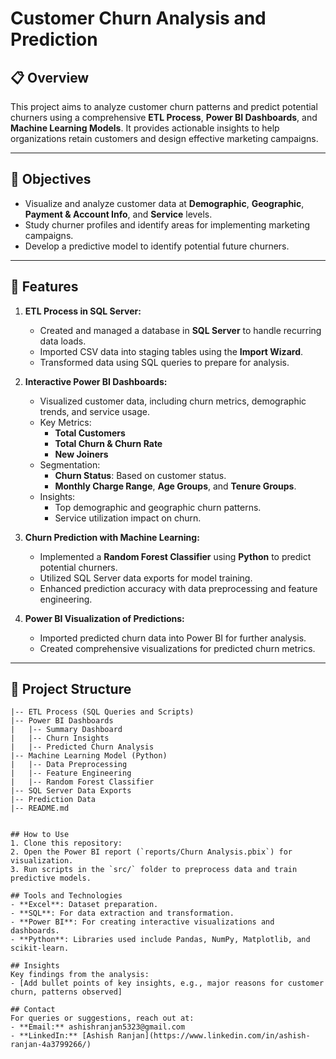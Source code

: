 # Customer Churn Analysis and Prediction

## 📋 Overview
This project aims to analyze customer churn patterns and predict potential churners using a comprehensive **ETL Process**, **Power BI Dashboards**, and **Machine Learning Models**. It provides actionable insights to help organizations retain customers and design effective marketing campaigns.

---

## 🎯 Objectives
- Visualize and analyze customer data at **Demographic**, **Geographic**, **Payment & Account Info**, and **Service** levels.
- Study churner profiles and identify areas for implementing marketing campaigns.
- Develop a predictive model to identify potential future churners.

---

## 🚀 Features
1. **ETL Process in SQL Server:**
   - Created and managed a database in **SQL Server** to handle recurring data loads.
   - Imported CSV data into staging tables using the **Import Wizard**.
   - Transformed data using SQL queries to prepare for analysis.

2. **Interactive Power BI Dashboards:**
   - Visualized customer data, including churn metrics, demographic trends, and service usage.
   - Key Metrics:
     - **Total Customers**
     - **Total Churn & Churn Rate**
     - **New Joiners**
   - Segmentation:
     - **Churn Status**: Based on customer status.
     - **Monthly Charge Range**, **Age Groups**, and **Tenure Groups**.
   - Insights:
     - Top demographic and geographic churn patterns.
     - Service utilization impact on churn.

3. **Churn Prediction with Machine Learning:**
   - Implemented a **Random Forest Classifier** using **Python** to predict potential churners.
   - Utilized SQL Server data exports for model training.
   - Enhanced prediction accuracy with data preprocessing and feature engineering.

4. **Power BI Visualization of Predictions:**
   - Imported predicted churn data into Power BI for further analysis.
   - Created comprehensive visualizations for predicted churn metrics.

---

## 📂 Project Structure
```plaintext
|-- ETL Process (SQL Queries and Scripts)
|-- Power BI Dashboards
|   |-- Summary Dashboard
|   |-- Churn Insights
|   |-- Predicted Churn Analysis
|-- Machine Learning Model (Python)
|   |-- Data Preprocessing
|   |-- Feature Engineering
|   |-- Random Forest Classifier
|-- SQL Server Data Exports
|-- Prediction Data
|-- README.md


## How to Use
1. Clone this repository:
2. Open the Power BI report (`reports/Churn Analysis.pbix`) for visualization.
3. Run scripts in the `src/` folder to preprocess data and train predictive models.

## Tools and Technologies
- **Excel**: Dataset preparation.
- **SQL**: For data extraction and transformation.
- **Power BI**: For creating interactive visualizations and dashboards.
- **Python**: Libraries used include Pandas, NumPy, Matplotlib, and scikit-learn.

## Insights
Key findings from the analysis:
- [Add bullet points of key insights, e.g., major reasons for customer churn, patterns observed]

## Contact
For queries or suggestions, reach out at:
- **Email:** ashishranjan5323@gmail.com
- **LinkedIn:** [Ashish Ranjan](https://www.linkedin.com/in/ashish-ranjan-4a3799266/)
